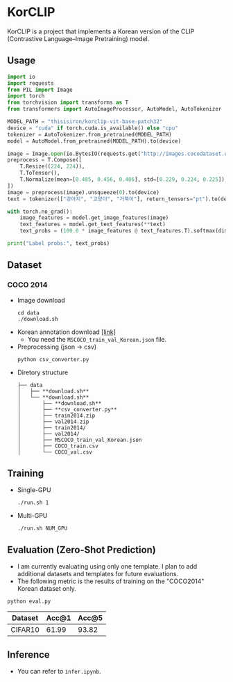 # KorCLIP

KorCLIP is a project that implements a Korean version of the CLIP (Contrastive Language–Image Pretraining) model. 

## Usage

```python
import io
import requests
from PIL import Image
import torch
from torchvision import transforms as T
from transformers import AutoImageProcessor, AutoModel, AutoTokenizer

MODEL_PATH = "thisisiron/korclip-vit-base-patch32"
device = "cuda" if torch.cuda.is_available() else "cpu"
tokenizer = AutoTokenizer.from_pretrained(MODEL_PATH)
model = AutoModel.from_pretrained(MODEL_PATH).to(device)

image = Image.open(io.BytesIO(requests.get("http://images.cocodataset.org/val2014/COCO_val2014_000000537955.jpg").content))
preprocess = T.Compose([
    T.Resize((224, 224)),
    T.ToTensor(),
    T.Normalize(mean=[0.485, 0.456, 0.406], std=[0.229, 0.224, 0.225]),
])
image = preprocess(image).unsqueeze(0).to(device)
text = tokenizer(["강아지", "고양이", "거북이"], return_tensors="pt").to(device)

with torch.no_grad():
    image_features = model.get_image_features(image)
    text_features = model.get_text_features(**text)
    text_probs = (100.0 * image_features @ text_features.T).softmax(dim=-1)

print("Label probs:", text_probs)
```

## Dataset

### COCO 2014 
- Image download
  ```
  cd data
  ./download.sh
  ```
- Korean annotation download [[link]](https://www.aihub.or.kr/aihubdata/data/view.do?currMenu=115&topMenu=100&dataSetSn=261)
  - You need the `MSCOCO_train_val_Korean.json` file.
- Preprocessing (json -> csv)
  ```
  python csv_converter.py
  ```
- Diretory structure
  ```
  ├── data
  │   ├── **download.sh**
  │   └── **download.sh**
  │       ├── **download.sh**
  │       ├── **csv_converter.py**
  │       ├── train2014.zip
  │       ├── val2014.zip
  │       ├── train2014/
  │       ├── val2014/
  │       ├── MSCOCO_train_val_Korean.json
  │       ├── COCO_train.csv
  │       └── COCO_val.csv
  ```

## Training
- Single-GPU
    ```
    ./run.sh 1
    ```
- Multi-GPU
  ```
  ./run.sh NUM_GPU
  ```

## Evaluation (Zero-Shot Prediction)
- I am currently evaluating using only one template. I plan to add additional datasets and templates for future evaluations.
- The following metric is the results of training on the "COCO2014" Korean dataset only.
```
python eval.py
```

| Dataset | Acc@1 | Acc@5 |
|---|---|---|
|CIFAR10| 61.99 | 93.82 |

## Inference
- You can refer to `infer.ipynb`.
